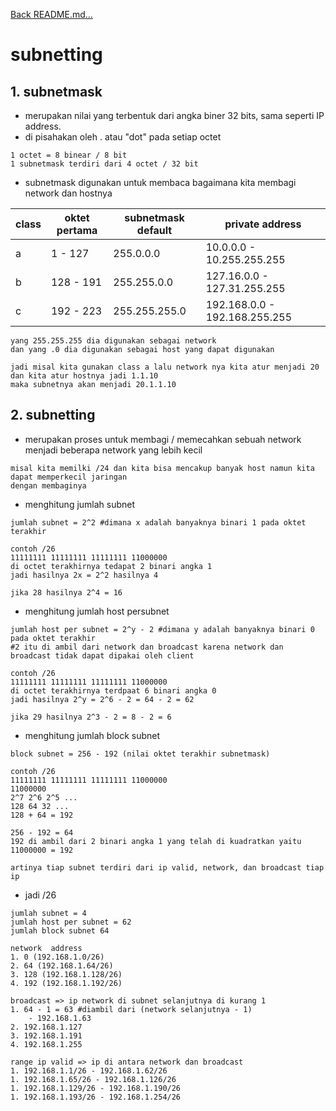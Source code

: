 <a href="../../README.md#back">Back README.md...</a>

# subnetting

## 1. **subnetmask**
- merupakan nilai yang terbentuk dari angka biner 32 bits, sama seperti IP address.
- di pisahakan oleh . atau "dot" pada setiap octet
```
1 octet = 8 binear / 8 bit
1 subnetmask terdiri dari 4 octet / 32 bit
```

- subnetmask digunakan untuk membaca bagaimana kita membagi network dan hostnya


class | oktet pertama | subnetmask default | private address
----- | ------------- | ------------------ | ---------------
a | 1 - 127 | 255.0.0.0 | 10.0.0.0 - 10.255.255.255
b | 128 - 191 | 255.255.0.0 | 127.16.0.0 - 127.31.255.255
c | 192 - 223 | 255.255.255.0 | 192.168.0.0 - 192.168.255.255

```
yang 255.255.255 dia digunakan sebagai network
dan yang .0 dia digunakan sebagai host yang dapat digunakan

jadi misal kita gunakan class a lalu network nya kita atur menjadi 20
dan kita atur hostnya jadi 1.1.10
maka subnetnya akan menjadi 20.1.1.10
```

## 2. **subnetting**
- merupakan proses untuk membagi / memecahkan sebuah network menjadi beberapa network yang lebih kecil
```
misal kita memilki /24 dan kita bisa mencakup banyak host namun kita dapat memperkecil jaringan
dengan membaginya
```

- menghitung jumlah subnet
```
jumlah subnet = 2^2 #dimana x adalah banyaknya binari 1 pada oktet terakhir

contoh /26
11111111 11111111 11111111 11000000
di octet terakhirnya tedapat 2 binari angka 1
jadi hasilnya 2x = 2^2 hasilnya 4

jika 28 hasilnya 2^4 = 16
```

- menghitung jumlah host persubnet
```
jumlah host per subnet = 2^y - 2 #dimana y adalah banyaknya binari 0 pada oktet terakhir
#2 itu di ambil dari network dan broadcast karena network dan broadcast tidak dapat dipakai oleh client

contoh /26
11111111 11111111 11111111 11000000
di octet terakhirnya terdpaat 6 binari angka 0
jadi hasilnya 2^y = 2^6 - 2 = 64 - 2 = 62

jika 29 hasilnya 2^3 - 2 = 8 - 2 = 6
```

- menghitung jumlah block subnet
```
block subnet = 256 - 192 (nilai oktet terakhir subnetmask)

contoh /26
11111111 11111111 11111111 11000000
11000000
2^7 2^6 2^5 ...
128 64 32 ...
128 + 64 = 192

256 - 192 = 64
192 di ambil dari 2 binari angka 1 yang telah di kuadratkan yaitu 11000000 = 192

artinya tiap subnet terdiri dari ip valid, network, dan broadcast tiap ip
```

- jadi /26
```
jumlah subnet = 4
jumlah host per subnet = 62
jumlah block subnet 64

network  address
1. 0 (192.168.1.0/26)
2. 64 (192.168.1.64/26)
3. 128 (192.168.1.128/26)
4. 192 (192.168.1.192/26)

broadcast => ip network di subnet selanjutnya di kurang 1
1. 64 - 1 = 63 #diambil dari (network selanjutnya - 1)
    - 192.168.1.63
2. 192.168.1.127
3. 192.168.1.191
4. 192.168.1.255

range ip valid => ip di antara network dan broadcast
1. 192.168.1.1/26 - 192.168.1.62/26
1. 192.168.1.65/26 - 192.168.1.126/26
1. 192.168.1.129/26 - 192.168.1.190/26
1. 192.168.1.193/26 - 192.168.1.254/26
```
